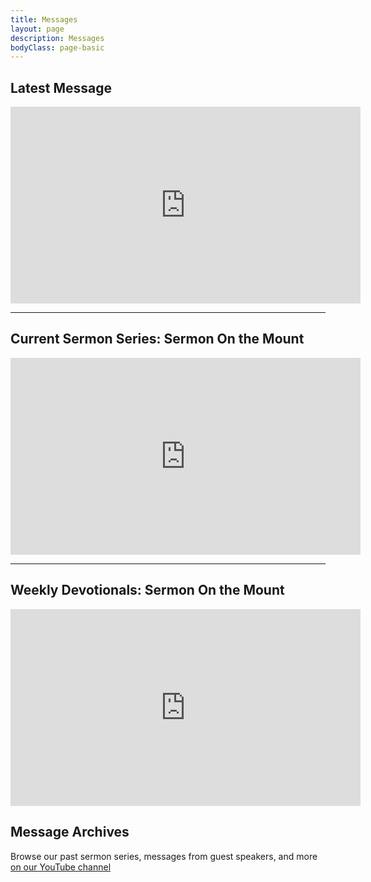 ```yaml
---
title: Messages
layout: page
description: Messages
bodyClass: page-basic
---
```


## Latest Message
<iframe width="560" height="315" src="https://www.youtube.com/embed/-_hLPHJVmek" title="YouTube video player" frameborder="0" allow="accelerometer; autoplay; clipboard-write; encrypted-media; gyroscope; picture-in-picture; web-share" allowfullscreen></iframe>

-----

## Current Sermon Series: Sermon On the Mount
<iframe width="560" height="315" src="https://www.youtube.com/embed/videoseries?list=PLyvmJflOnKP-XaPY2pSXxsQ0UUzLFEya8" title="YouTube video player" frameborder="0" allow="accelerometer; autoplay; clipboard-write; encrypted-media; gyroscope; picture-in-picture; web-share" allowfullscreen></iframe>

-----

## Weekly Devotionals: Sermon On the Mount
<iframe width="560" height="315" src="https://www.youtube.com/embed/videoseries?list=PLyvmJflOnKP-NtVMnRDpRdvuP075YPWEK" title="YouTube video player" frameborder="0" allow="accelerometer; autoplay; clipboard-write; encrypted-media; gyroscope; picture-in-picture; web-share" allowfullscreen></iframe>

## Message Archives

Browse our past sermon series, messages from guest speakers, and more [on our YouTube channel](https://www.youtube.com/@bluecoursecommunitychurch/featured)